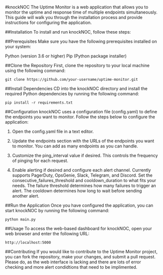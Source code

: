 #knockNOC
The Uptime Monitor is a web application that allows you to monitor the uptime and response time of multiple endpoints simultaneously. This guide will walk you through the installation process and provide instructions for configuring the application.

##Installation
To install and run knockNOC, follow these steps:

##Prerequisites
Make sure you have the following prerequisites installed on your system:

Python (version 3.6 or higher)
Pip (Python package installer)

##Clone the Repository
First, clone the repository to your local machine using the following command:

```
git clone https://github.com/your-username/uptime-monitor.git
```
##Install Dependencies
CD into the knockNOC directory and install the required Python dependencies by running the following command:
```
pip install -r requirements.txt
```

##Configuration
knockNOC uses a configuration file (config.yaml) to define the endpoints you want to monitor. Follow the steps below to configure the application:

1. Open the config.yaml file in a text editor.

2. Update the endpoints section with the URLs of the endpoints you want to monitor. You can add as many endpoints as you can handle.

3. Customize the ping_interval value if desired. This controls the frequency of pinging for each request.

4. Enable alerting if desired and configure each alert channel. Currently supports PagerDuty, OpsGenie, Slack, Telegram, and Discord. Set the consecutive_failures_threshold and cooldown_duration to what fits your needs. The failure threshold determines how many failures to trigger an alert. The cooldown determines how long to wait before sending another alert.

##Run the Application
Once you have configured the application, you can start knockNOC by running the following command:
```
python main.py
```

##Usage
To access the web-based dashboard for knockNOC, open your web browser and enter the following URL:
```
http://localhost:5000
```

##Contributing
If you would like to contribute to the Uptime Monitor project, you can fork the repository, make your changes, and submit a pull request. Please do, as the web interface is lacking and there are lots of error checking and more alert condidtions that need to be implimented. 
